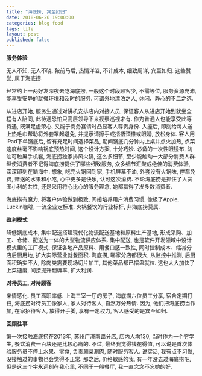 ```yaml
---
title: "海底捞, 宾至如归"
date: 2018-06-26 19:00:00
categories: blog food
tags: life
layout: post
published: false
---
```


<b>服务体验</b>

无人不知, 无人不晓, 鞍前马后, 热情洋溢, 不计成本, 细致周详, 宾至如归. 这些赞誉, 属于海底捞. 

经常约上一两好友深夜去吃海底捞, 一般这个时段顾客少, 不需等位, 服务资源充沛, 能享受安静的就餐环境和及时的服务. 可谓外地漂泊之人, 休闲、静心的不二之选. 

从进店开始, 服务生通过对讲机安排店内对接人员, 保证客人从进店开始到就坐全程有人陪同, 此待遇恐怕只高层领导下来视察巡视才有. 作为普通人也能享受此等待遇, 既满足虚荣心, 又能于商务宴请时凸显客人尊贵身份. 入座后, 即刻给每人送上热毛巾帮助将外套罩起避免, 并提示请擦手或捂捂颈椎或眼睛, 放松身体. 客人用iPad下单锅底后, 留有充足时间选择菜品, 期间锅底几分钟内上桌并点火加热, 点菜速度丝毫不影响锅底预热时间, 这个设计方案, 十分巧妙. 必备的一次性眼镜布, 防油可触屏手机套, 海底捞独家排风火锅, 这么多细节, 至少能触动一大部分消费人群. 纵使消费者不记得海底捞提供了哪些细致服务, 众多细节汇聚成绝佳的消费体验, 深深印刻在脑海中. 想象, 吃完火锅回到家, 手机屏幕不油, 外套没有火锅味, 停车免费, 赠送的水果和小吃, 心中更多是快乐, 认可这次消费. 不论海底捞是抓住了人贪图小利的共性, 还是采用将心比心的服务理念, 她都赢得了发多数消费者. 

海底捞有魔力, 将客户体验做到极致, 间接培养用户消费习惯, 像极了Apple, Luckin咖啡, 一流企业定标准. 火锅餐饮的行业标杆, 非海底捞莫属.  

<b>盈利模式</b>

降低锅底成本, 集中配送搭建现代化物流配送基地和原料生产基地, 形成采购、加工、仓储、配送为一体的大型物流供应体系. 
集中配送, 也是软件开发领域中设计模式里的工厂模式, 保证各地产品原料、用餐口感一致性, 同时控制成本、缩减分店后厨用地, 扩大实际营业就餐面积. 海底捞, 哪家分店都很大, 从监控中推测, 后厨面积确实不大, 除肉类需要现场切片加工, 其他菜品都已摆盘就位. 这也大大加快了上菜速度, 间接提升翻牌率, 扩大利润. 

<b>对待员工, 对待顾客</b>

亲情感化, 员工离职率低. 上海三室一厅的房子, 海底捞六位员工分享, 宿舍定期打扫, 海底捞对待员工像家人, 家人对待客人, 自然万分热情. 
因为, 他们把海底捞当作加, 在家招待客人, 放得开手脚, 享有一定权力, 客人感受的是宾至如归. 

<b>回顾往事</b>

第一次接触海底捞在2013年, 苏州广济南路分店, 店内人均130, 当时作为一个穷学生, 餐饮消费一百块还是比较心痛的. 不过, 最终我觉得钱花得值, 可以说是首次体验服务员不停上水果、零食, 负责涮菜涮肉, 随时服务客人. 说实话, 我有点不习惯, 没接触过的事物也会觉得不正常. 那之后, 价格敏感的我, 有一年没去过海底捞吧, 但是这三个字永远刻在我心里, 不同于一般餐厅, 我一直念念不忘她的好.






